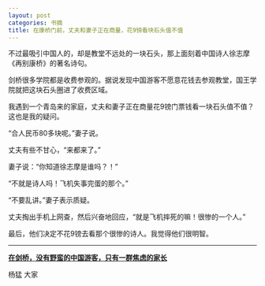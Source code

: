 ```yaml
---
layout: post
categories: 书摘
title: 在康桥门前，丈夫和妻子正在商量，花9镑看块石头值不值
---
```


不过最吸引中国人的，却是教堂不远处的一块石头，那上面刻着中国诗人徐志摩《再别康桥》的著名诗句。

剑桥很多学院都是收费参观的。据说发现中国游客不愿意花钱去参观教堂，国王学院就把这块石头圈进了收费区域。

我遇到一个青岛来的家庭，丈夫和妻子正在商量花9镑门票钱看一块石头值不值？这也是我的疑问。

“合人民币80多块呢。”妻子说。

丈夫有些不甘心，“来都来了。”

妻子说：“你知道徐志摩是谁吗？！”

“不就是诗人吗！飞机失事完蛋的那个。”

“不要乱讲。”妻子表示质疑。

丈夫掏出手机上网查，然后兴奋地回应，“就是飞机摔死的嘛！很惨的一个人。”

最后，他们决定不花9镑去看那个很惨的诗人。我觉得他们很明智。

---

**[在剑桥，没有野蛮的中国游客，只有一群焦虑的家长](https://mp.weixin.qq.com/s/MrXqi7eyk1diU3os73F-bg)**

杨猛 大家